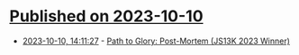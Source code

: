 # [Published on 2023-10-10](index.md)

* [2023-10-10, 14:11:27](https://lobste.rs/s/zr7ktu/path_glory_post_mortem_js13k_2023_winner) - [Path to Glory: Post-Mortem (JS13K 2023 Winner)](https://remvst.medium.com/path-to-glory-post-mortem-js13k-2023-be74a5272621)
